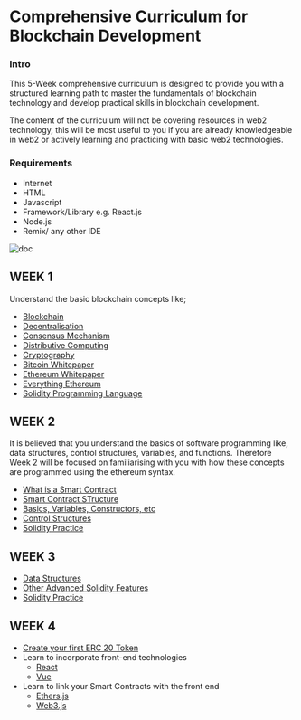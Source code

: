 # Comprehensive Curriculum for Blockchain Development

### Intro

This 5-Week comprehensive curriculum is designed to provide you with a structured learning path to master the fundamentals of blockchain technology and develop practical skills in blockchain development.

The content of the curriculum will not be covering resources in web2 technology, this will be most useful to you if you are already knowledgeable in web2 or actively learning and practicing with basic web2 technologies.


### Requirements
- Internet
- HTML
- Javascript
- Framework/Library e.g. React.js
- Node.js
- Remix/ any other IDE


![doc](https://pbs.twimg.com/media/FyOLdACXoAIgDAq?format=png&name=small)

## WEEK 1

Understand the basic blockchain concepts like;

- [Blockchain](https://en.wikipedia.org/wiki/Blockchain)
- [Decentralisation](https://www.techtarget.com/searchcio/definition/blockchain-decentralization)
- [Consensus Mechanism](https://ethereum.org/en/developers/docs/consensus-mechanisms/)
- [Distributive Computing](https://en.wikipedia.org/wiki/Distributed_computing)
- [Cryptography](https://en.wikipedia.org/wiki/Cryptography)
- [Bitcoin Whitepaper](https://bitcoin.org/bitcoin.pdf)
- [Ethereum Whitepaper](https://ethereum.org/en/whitepaper/)
- [Everything Ethereum](https://ethereum.org/en/learn/)
- [Solidity Programming Language](https://docs.soliditylang.org/en/latest/)


## WEEK 2
It is believed that you understand the basics of software programming like, data structures, control structures, variables, and functions. Therefore Week 2 will be focused on familiarising with you with how these concepts are programmed using the ethereum syntax.

- [What is a Smart Contract](https://ethereum.org/en/smart-contracts/#smart-contracts)
- [Smart Contract STructure](https://docs.soliditylang.org/en/latest/structure-of-a-contract.html)
- [Basics, Variables, Constructors, etc](https://docs.soliditylang.org/en/latest/types.html)
- [Control Structures](https://docs.soliditylang.org/en/latest/control-structures.html)
- [Solidity Practice](https://codedamn.com/)

## WEEK 3

- [Data Structures](https://web3.hashnode.com/solidity-tutorial-data-types-and-data-structures-in-solidity)
- [Other Advanced Solidity Features](https://docs.soliditylang.org/en/latest/contracts.html)
- [Solidity Practice](https://codedamn.com/)

## WEEK 4
- [Create your first ERC 20 Token](https://www.quicknode.com/guides/ethereum-development/smart-contracts/how-to-create-and-deploy-an-erc20-token)
- Learn to incorporate front-end technologies
  - [React](https://react.dev/learn)
  - [Vue](https://vuejs.org/guide/introduction.html)
- Learn to link your Smart Contracts with the front end
  -  [Ethers.js]()
  -  [Web3.js]()
